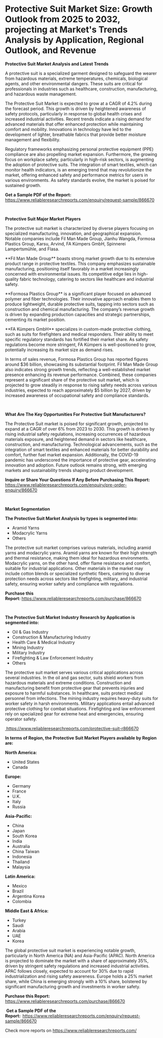 <p><h1>Protective Suit Market Size: Growth Outlook from 2025 to 2032, projecting at Market's Trends Analysis by Application, Regional Outlook, and Revenue</h1></p><p><strong>Protective Suit Market Analysis and Latest Trends</strong></p>
<p><p>A protective suit is a specialized garment designed to safeguard the wearer from hazardous materials, extreme temperatures, chemicals, biological agents, and other environmental dangers. These suits are critical for professionals in industries such as healthcare, construction, manufacturing, and hazardous waste management.</p><p>The Protective Suit Market is expected to grow at a CAGR of 4.2% during the forecast period. This growth is driven by heightened awareness of safety protocols, particularly in response to global health crises and increased industrial activities. Recent trends indicate a rising demand for advanced materials that offer enhanced protection while maintaining comfort and mobility. Innovations in technology have led to the development of lighter, breathable fabrics that provide better moisture management and flexibility.</p><p>Regulatory frameworks emphasizing personal protective equipment (PPE) compliance are also propelling market expansion. Furthermore, the growing focus on workplace safety, particularly in high-risk sectors, is augmenting the adoption of protective suits. The integration of smart textiles, which can monitor health indicators, is an emerging trend that may revolutionize the market, offering enhanced safety and performance metrics for users in various environments. As safety standards evolve, the market is poised for sustained growth.</p></p>
<p><strong>Get a Sample PDF of the Report:&nbsp;</strong> <a href="https://www.reliableresearchreports.com/enquiry/request-sample/866670?utm_campaign=2201&utm_medium=2&utm_source=Github&utm_content=ia&utm_term=04042025&utm_id=protective-suit">https://www.reliableresearchreports.com/enquiry/request-sample/866670</a></p>
<p>&nbsp;</p>
<p><strong>Protective Suit Major Market Players</strong></p>
<p><p>The protective suit market is characterized by diverse players focusing on specialized manufacturing, innovation, and geographical expansion. Notable companies include Fil Man Made Group, Jianhu Wangda, Formosa Plastics Group, Karsu, Arvind, FA Kümpers GmbH, Spinnerei Lampertsmühle, and Flasa.</p><p>**Fil Man Made Group** boasts strong market growth due to its extensive product range in protective textiles. This company emphasizes sustainable manufacturing, positioning itself favorably in a market increasingly concerned with environmental issues. Its competitive edge lies in high-quality fabric technology, catering to sectors like healthcare and industrial safety.</p><p>**Formosa Plastics Group** is a significant player focused on advanced polymer and fiber technologies. Their innovative approach enables them to produce lightweight, durable protective suits, tapping into sectors such as construction and chemical manufacturing. The company’s revenue growth is driven by expanding production capacities and strategic partnerships, cementing its market position.</p><p>**FA Kümpers GmbH** specializes in custom-made protective clothing, such as suits for firefighters and medical responders. Their ability to meet specific regulatory standards has fortified their market share. As safety regulations become more stringent, FA Kümpers is well-positioned to grow, potentially increasing its market size as demand rises.</p><p>In terms of sales revenue, Formosa Plastics Group has reported figures around $36 billion, showcasing its substantial footprint. Fil Man Made Group also indicates strong growth trends, reflecting a well-established market presence enhancing its revenue performance. Combined, these companies represent a significant share of the protective suit market, which is projected to grow steadily in response to rising safety needs across various industries, expected to reach approximately $5 billion by 2027, driven by increased awareness of occupational safety and compliance standards.</p></p>
<p>&nbsp;</p>
<p><strong>What Are The Key Opportunities For Protective Suit Manufacturers?</strong></p>
<p><p>The Protective Suit market is poised for significant growth, projected to expand at a CAGR of over 6% from 2023 to 2030. This growth is driven by rising industrial safety regulations, increasing occurrences of hazardous materials exposure, and heightened demand in sectors like healthcare, construction, and manufacturing. Technological advancements, such as the integration of smart textiles and enhanced materials for better durability and comfort, further fuel market expansion. Additionally, the COVID-19 pandemic has underscored the importance of protective gear, accelerating innovation and adoption. Future outlook remains strong, with emerging markets and sustainability trends shaping product development.</p></p>
<p><strong>Inquire or Share Your Questions If Any Before Purchasing This Report:</strong> <a href="https://www.reliableresearchreports.com/enquiry/pre-order-enquiry/866670?utm_campaign=2201&utm_medium=2&utm_source=Github&utm_content=ia&utm_term=04042025&utm_id=protective-suit">https://www.reliableresearchreports.com/enquiry/pre-order-enquiry/866670</a></p>
<p>&nbsp;</p>
<p><strong>Market Segmentation</strong></p>
<p><strong>The Protective Suit Market Analysis by types is segmented into:</strong></p>
<p><ul><li>Aramid Yarns</li><li>Modacrylic Yarns</li><li>Others</li></ul></p>
<p><p>The protective suit market comprises various materials, including aramid yarns and modacrylic yarns. Aramid yarns are known for their high strength and thermal resistance, making them ideal for hazardous environments. Modacrylic yarns, on the other hand, offer flame resistance and comfort, suitable for industrial applications. Other materials in the market may include cotton blends or specialized synthetic fibers, catering to diverse protection needs across sectors like firefighting, military, and industrial safety, ensuring worker safety and compliance with regulations.</p></p>
<p><strong>Purchase this Report:&nbsp;</strong><a href="https://www.reliableresearchreports.com/purchase/866670?utm_campaign=2201&utm_medium=2&utm_source=Github&utm_content=ia&utm_term=04042025&utm_id=protective-suit">https://www.reliableresearchreports.com/purchase/866670</a></p>
<p>&nbsp;</p>
<p><strong>The Protective Suit Market Industry Research by Application is segmented into:</strong></p>
<p><ul><li>Oil & Gas Industry</li><li>Construction & Manufacturing Industry</li><li>Health Care & Medical Industry</li><li>Mining Industry</li><li>Military Industry</li><li>Firefighting & Law Enforcement Industry</li><li>Others</li></ul></p>
<p><p>The protective suit market serves various critical applications across several industries. In the oil and gas sector, suits shield workers from hazardous materials and extreme conditions. Construction and manufacturing benefit from protective gear that prevents injuries and exposure to harmful substances. In healthcare, suits protect medical personnel from infections. The mining industry requires heavy-duty suits for worker safety in harsh environments. Military applications entail advanced protective clothing for combat situations. Firefighting and law enforcement rely on specialized gear for extreme heat and emergencies, ensuring operator safety.</p></p>
<p><a href="https://www.reliableresearchreports.com/protective-suit-r866670?utm_campaign=2201&utm_medium=2&utm_source=Github&utm_content=ia&utm_term=04042025&utm_id=protective-suit">&nbsp;https://www.reliableresearchreports.com/protective-suit-r866670</a></p>
<p><strong>In terms of Region, the Protective Suit Market Players available by Region are:</strong></p>
<p>
    <p> <strong> North America: </strong>
        <ul>
            <li>United States</li>
            <li>Canada</li>
        </ul>
        </p> 
    <p> <strong> Europe: </strong>
        <ul>
            <li>Germany</li>
            <li>France</li>
            <li>U.K.</li>
            <li>Italy</li>
            <li>Russia</li>
        </ul>
        </p> 
    <p> <strong> Asia-Pacific: </strong>
        <ul>
            <li>China</li>
            <li>Japan</li>
            <li>South Korea</li>
            <li>India</li>
            <li>Australia</li>
            <li>China Taiwan</li>
            <li>Indonesia</li>
            <li>Thailand</li>
            <li>Malaysia</li>
        </ul>
        </p> 
    <p> <strong> Latin America: </strong>
        <ul>
            <li>Mexico</li>
            <li>Brazil</li>
            <li>Argentina Korea</li>
            <li>Colombia</li>
        </ul>
        </p> 
    <p> <strong> Middle East & Africa: </strong>
        <ul>
            <li>Turkey</li>
            <li>Saudi</li>
            <li>Arabia</li>
            <li>UAE</li>
            <li>Korea</li>
        </ul>
    </p>
    </p>
<p><p>The global protective suit market is experiencing notable growth, particularly in North America (NA) and Asia-Pacific (APAC). North America is projected to dominate the market with a share of approximately 35%, driven by stringent safety regulations and increased industrial activities. APAC follows closely, expected to account for 30% due to rapid industrialization and rising safety awareness. Europe holds a 25% market share, while China is emerging strongly with a 10% share, bolstered by significant manufacturing growth and investments in worker safety.</p></p>
<p><strong>Purchase this Report: </strong><a href="https://www.reliableresearchreports.com/purchase/866670?utm_campaign=2201&utm_medium=2&utm_source=Github&utm_content=ia&utm_term=04042025&utm_id=protective-suit">https://www.reliableresearchreports.com/purchase/866670</a></p>
<p>&nbsp;<strong>Get a Sample PDF of the Report:&nbsp;&nbsp;</strong><a href="https://www.reliableresearchreports.com/enquiry/request-sample/866670?utm_campaign=2201&utm_medium=2&utm_source=Github&utm_content=ia&utm_term=04042025&utm_id=protective-suit">https://www.reliableresearchreports.com/enquiry/request-sample/866670</a></p>
<p><strong></strong></p>
<p>Check more reports on <a href="https://www.reliableresearchreports.com/?utm_campaign=2201&utm_medium=2&utm_source=Github&utm_content=ia&utm_term=04042025&utm_id=protective-suit">https://www.reliableresearchreports.com/</a></p>